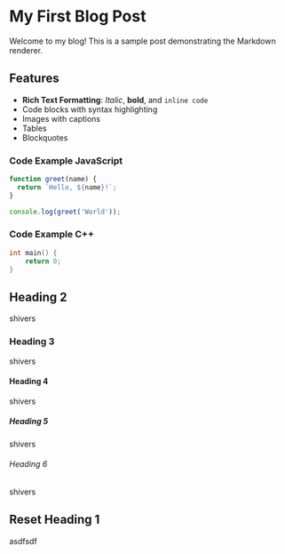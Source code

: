 # My First Blog Post

Welcome to my blog! This is a sample post demonstrating the Markdown renderer.

## Features

- **Rich Text Formatting**: *Italic*, **bold**, and `inline code`
- Code blocks with syntax highlighting
- Images with captions
- Tables
- Blockquotes

### Code Example JavaScript

```javascript
function greet(name) {
  return `Hello, ${name}!`;
}

console.log(greet('World'));
```


### Code Example C++
```cpp
int main() {
    return 0;
}
```
## Heading 2

shivers

### Heading 3

shivers

#### Heading 4

shivers

##### Heading 5

shivers

###### Heading 6

shivers

## Reset Heading 1

asdfsdf